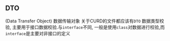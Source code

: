 ## DTO

(Data Transfer Object) 数据传输对象
关于CURD的文件都应该有`DTO` 数据类型校验, 主要用于接口数据校验.与`interface`不同, 一般是使用`class`对数据进行校验,而
`interface`是主要对非接口的定义
